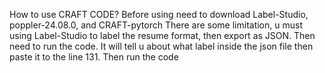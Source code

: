 How to use CRAFT CODE?
Before using need to download Label-Studio, poppler-24.08.0, and CRAFT-pytorch
There are some limitation, u must using Label-Studio to label the resume format, then export as JSON. Then need to run the code.
It will tell u about what label inside the json file then paste it to the line 131.
Then run the code
